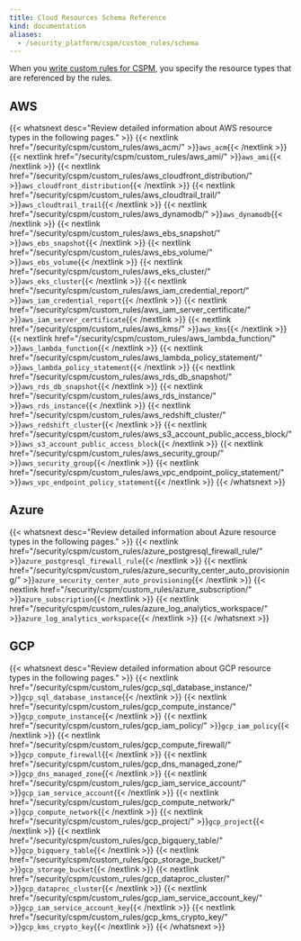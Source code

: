 ```yaml
---
title: Cloud Resources Schema Reference
kind: documentation
aliases:
  - /security_platform/cspm/custom_rules/schema
---
```

When you [write custom rules for CSPM][1], you specify the resource types that are referenced by the rules. 

## AWS

{{< whatsnext desc="Review detailed information about AWS resource types in the following pages." >}}
    {{< nextlink href="/security/cspm/custom_rules/aws_acm/" >}}<code>aws_acm</code>{{< /nextlink >}}
    {{< nextlink href="/security/cspm/custom_rules/aws_ami/" >}}<code>aws_ami</code>{{< /nextlink >}}
    {{< nextlink href="/security/cspm/custom_rules/aws_cloudfront_distribution/" >}}<code>aws_cloudfront_distribution</code>{{< /nextlink >}}
    {{< nextlink href="/security/cspm/custom_rules/aws_cloudtrail_trail/" >}}<code>aws_cloudtrail_trail</code>{{< /nextlink >}}
    {{< nextlink href="/security/cspm/custom_rules/aws_dynamodb/" >}}<code>aws_dynamodb</code>{{< /nextlink >}}
    {{< nextlink href="/security/cspm/custom_rules/aws_ebs_snapshot/" >}}<code>aws_ebs_snapshot</code>{{< /nextlink >}}
    {{< nextlink href="/security/cspm/custom_rules/aws_ebs_volume/" >}}<code>aws_ebs_volume</code>{{< /nextlink >}}
    {{< nextlink href="/security/cspm/custom_rules/aws_eks_cluster/" >}}<code>aws_eks_cluster</code>{{< /nextlink >}}
    {{< nextlink href="/security/cspm/custom_rules/aws_iam_credential_report/" >}}<code>aws_iam_credential_report</code>{{< /nextlink >}}
    {{< nextlink href="/security/cspm/custom_rules/aws_iam_server_certificate/" >}}<code>aws_iam_server_certificate</code>{{< /nextlink >}}
    {{< nextlink href="/security/cspm/custom_rules/aws_kms/" >}}<code>aws_kms</code>{{< /nextlink >}}
    {{< nextlink href="/security/cspm/custom_rules/aws_lambda_function/" >}}<code>aws_lambda_function</code>{{< /nextlink >}}
    {{< nextlink href="/security/cspm/custom_rules/aws_lambda_policy_statement/" >}}<code>aws_lambda_policy_statement</code>{{< /nextlink >}}
    {{< nextlink href="/security/cspm/custom_rules/aws_rds_db_snapshot/" >}}<code>aws_rds_db_snapshot</code>{{< /nextlink >}}
    {{< nextlink href="/security/cspm/custom_rules/aws_rds_instance/" >}}<code>aws_rds_instance</code>{{< /nextlink >}}
    {{< nextlink href="/security/cspm/custom_rules/aws_redshift_cluster/" >}}<code>aws_redshift_cluster</code>{{< /nextlink >}}
    {{< nextlink href="/security/cspm/custom_rules/aws_s3_account_public_access_block/" >}}<code>aws_s3_account_public_access_block</code>{{< /nextlink >}}
    {{< nextlink href="/security/cspm/custom_rules/aws_security_group/" >}}<code>aws_security_group</code>{{< /nextlink >}}
    {{< nextlink href="/security/cspm/custom_rules/aws_vpc_endpoint_policy_statement/" >}}<code>aws_vpc_endpoint_policy_statement</code>{{< /nextlink >}}
{{< /whatsnext >}}

## Azure

{{< whatsnext desc="Review detailed information about Azure resource types in the following pages." >}}
    {{< nextlink href="/security/cspm/custom_rules/azure_postgresql_firewall_rule/" >}}<code>azure_postgresql_firewall_rule</code>{{< /nextlink >}}
    {{< nextlink href="/security/cspm/custom_rules/azure_security_center_auto_provisioning/" >}}<code>azure_security_center_auto_provisioning</code>{{< /nextlink >}}
    {{< nextlink href="/security/cspm/custom_rules/azure_subscription/" >}}<code>azure_subscription</code>{{< /nextlink >}}
    {{< nextlink href="/security/cspm/custom_rules/azure_log_analytics_workspace/" >}}<code>azure_log_analytics_workspace</code>{{< /nextlink >}}
{{< /whatsnext >}}
## GCP

{{< whatsnext desc="Review detailed information about GCP resource types in the following pages." >}}
    {{< nextlink href="/security/cspm/custom_rules/gcp_sql_database_instance/" >}}<code>gcp_sql_database_instance</code>{{< /nextlink >}}
    {{< nextlink href="/security/cspm/custom_rules/gcp_compute_instance/" >}}<code>gcp_compute_instance</code>{{< /nextlink >}}
    {{< nextlink href="/security/cspm/custom_rules/gcp_iam_policy/" >}}<code>gcp_iam_policy</code>{{< /nextlink >}}
    {{< nextlink href="/security/cspm/custom_rules/gcp_compute_firewall/" >}}<code>gcp_compute_firewall</code>{{< /nextlink >}}
    {{< nextlink href="/security/cspm/custom_rules/gcp_dns_managed_zone/" >}}<code>gcp_dns_managed_zone</code>{{< /nextlink >}}
    {{< nextlink href="/security/cspm/custom_rules/gcp_iam_service_account/" >}}<code>gcp_iam_service_account</code>{{< /nextlink >}}
    {{< nextlink href="/security/cspm/custom_rules/gcp_compute_network/" >}}<code>gcp_compute_network</code>{{< /nextlink >}}
    {{< nextlink href="/security/cspm/custom_rules/gcp_project/" >}}<code>gcp_project</code>{{< /nextlink >}}
    {{< nextlink href="/security/cspm/custom_rules/gcp_bigquery_table/" >}}<code>gcp_bigquery_table</code>{{< /nextlink >}}
    {{< nextlink href="/security/cspm/custom_rules/gcp_storage_bucket/" >}}<code>gcp_storage_bucket</code>{{< /nextlink >}}
    {{< nextlink href="/security/cspm/custom_rules/gcp_dataproc_cluster/" >}}<code>gcp_dataproc_cluster</code>{{< /nextlink >}}
    {{< nextlink href="/security/cspm/custom_rules/gcp_iam_service_account_key/" >}}<code>gcp_iam_service_account_key</code>{{< /nextlink >}}
    {{< nextlink href="/security/cspm/custom_rules/gcp_kms_crypto_key/" >}}<code>gcp_kms_crypto_key</code>{{< /nextlink >}}
{{< /whatsnext >}}

[1]: /security/cspm/custom_rules/
